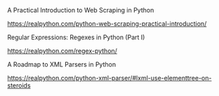 A Practical Introduction to Web Scraping in Python

https://realpython.com/python-web-scraping-practical-introduction/

Regular Expressions: Regexes in Python (Part I)

https://realpython.com/regex-python/

A Roadmap to XML Parsers in Python

https://realpython.com/python-xml-parser/#lxml-use-elementtree-on-steroids
